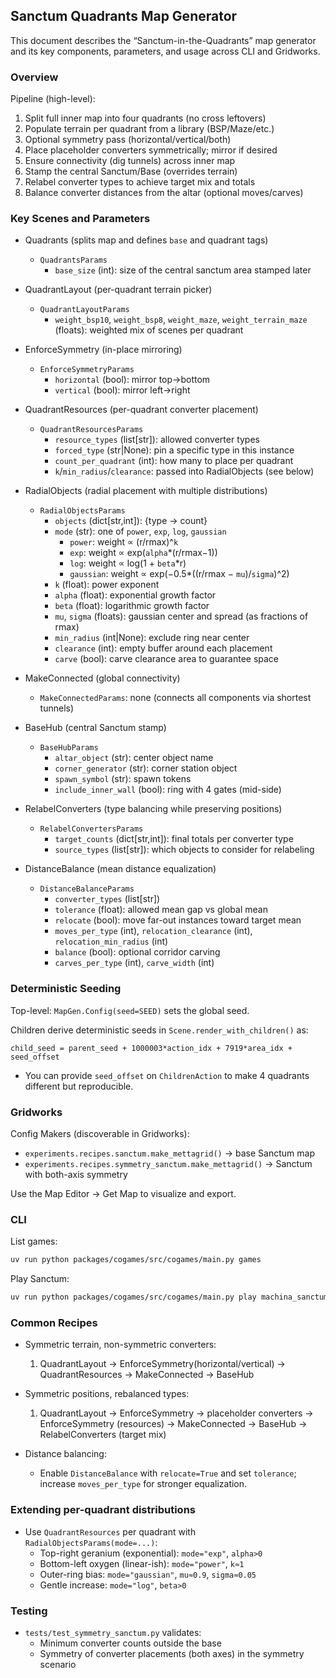 ## Sanctum Quadrants Map Generator

This document describes the “Sanctum-in-the-Quadrants” map generator and its key components, parameters, and usage
across CLI and Gridworks.

### Overview

Pipeline (high-level):

1. Split full inner map into four quadrants (no cross leftovers)
2. Populate terrain per quadrant from a library (BSP/Maze/etc.)
3. Optional symmetry pass (horizontal/vertical/both)
4. Place placeholder converters symmetrically; mirror if desired
5. Ensure connectivity (dig tunnels) across inner map
6. Stamp the central Sanctum/Base (overrides terrain)
7. Relabel converter types to achieve target mix and totals
8. Balance converter distances from the altar (optional moves/carves)

### Key Scenes and Parameters

- Quadrants (splits map and defines `base` and quadrant tags)
  - `QuadrantsParams`
    - `base_size` (int): size of the central sanctum area stamped later

- QuadrantLayout (per-quadrant terrain picker)
  - `QuadrantLayoutParams`
    - `weight_bsp10`, `weight_bsp8`, `weight_maze`, `weight_terrain_maze` (floats): weighted mix of scenes per quadrant

- EnforceSymmetry (in-place mirroring)
  - `EnforceSymmetryParams`
    - `horizontal` (bool): mirror top→bottom
    - `vertical` (bool): mirror left→right

- QuadrantResources (per-quadrant converter placement)
  - `QuadrantResourcesParams`
    - `resource_types` (list[str]): allowed converter types
    - `forced_type` (str|None): pin a specific type in this instance
    - `count_per_quadrant` (int): how many to place per quadrant
    - `k`/`min_radius`/`clearance`: passed into RadialObjects (see below)

- RadialObjects (radial placement with multiple distributions)
  - `RadialObjectsParams`
    - `objects` (dict[str,int]): {type → count}
    - `mode` (str): one of `power`, `exp`, `log`, `gaussian`
      - `power`: weight ∝ (r/rmax)^`k`
      - `exp`: weight ∝ exp(`alpha`\*(r/rmax−1))
      - `log`: weight ∝ log(1 + `beta`\*r)
      - `gaussian`: weight ∝ exp(−0.5\*((r/rmax − `mu`)/`sigma`)^2)
    - `k` (float): power exponent
    - `alpha` (float): exponential growth factor
    - `beta` (float): logarithmic growth factor
    - `mu`, `sigma` (floats): gaussian center and spread (as fractions of rmax)
    - `min_radius` (int|None): exclude ring near center
    - `clearance` (int): empty buffer around each placement
    - `carve` (bool): carve clearance area to guarantee space

- MakeConnected (global connectivity)
  - `MakeConnectedParams`: none (connects all components via shortest tunnels)

- BaseHub (central Sanctum stamp)
  - `BaseHubParams`
    - `altar_object` (str): center object name
    - `corner_generator` (str): corner station object
    - `spawn_symbol` (str): spawn tokens
    - `include_inner_wall` (bool): ring with 4 gates (mid-side)

- RelabelConverters (type balancing while preserving positions)
  - `RelabelConvertersParams`
    - `target_counts` (dict[str,int]): final totals per converter type
    - `source_types` (list[str]): which objects to consider for relabeling

- DistanceBalance (mean distance equalization)
  - `DistanceBalanceParams`
    - `converter_types` (list[str])
    - `tolerance` (float): allowed mean gap vs global mean
    - `relocate` (bool): move far-out instances toward target mean
    - `moves_per_type` (int), `relocation_clearance` (int), `relocation_min_radius` (int)
    - `balance` (bool): optional corridor carving
    - `carves_per_type` (int), `carve_width` (int)

### Deterministic Seeding

Top-level: `MapGen.Config(seed=SEED)` sets the global seed.

Children derive deterministic seeds in `Scene.render_with_children()` as:

`child_seed = parent_seed + 1000003*action_idx + 7919*area_idx + seed_offset`

- You can provide `seed_offset` on `ChildrenAction` to make 4 quadrants different but reproducible.

### Gridworks

Config Makers (discoverable in Gridworks):

- `experiments.recipes.sanctum.make_mettagrid()` → base Sanctum map
- `experiments.recipes.symmetry_sanctum.make_mettagrid()` → Sanctum with both-axis symmetry

Use the Map Editor → Get Map to visualize and export.

### CLI

List games:

```bash
uv run python packages/cogames/src/cogames/main.py games
```

Play Sanctum:

```bash
uv run python packages/cogames/src/cogames/main.py play machina_sanctum --steps 200 --interactive 0
```

### Common Recipes

- Symmetric terrain, non-symmetric converters:
  1. QuadrantLayout → EnforceSymmetry(horizontal/vertical) → QuadrantResources → MakeConnected → BaseHub

- Symmetric positions, rebalanced types:
  1. QuadrantLayout → EnforceSymmetry → placeholder converters → EnforceSymmetry (resources) → MakeConnected → BaseHub →
     RelabelConverters (target mix)

- Distance balancing:
  - Enable `DistanceBalance` with `relocate=True` and set `tolerance`; increase `moves_per_type` for stronger
    equalization.

### Extending per-quadrant distributions

- Use `QuadrantResources` per quadrant with `RadialObjectsParams(mode=...)`:
  - Top-right geranium (exponential): `mode="exp"`, `alpha>0`
  - Bottom-left oxygen (linear-ish): `mode="power"`, `k≈1`
  - Outer-ring bias: `mode="gaussian"`, `mu≈0.9`, `sigma≈0.05`
  - Gentle increase: `mode="log"`, `beta>0`

### Testing

- `tests/test_symmetry_sanctum.py` validates:
  - Minimum converter counts outside the base
  - Symmetry of converter placements (both axes) in the symmetry scenario
